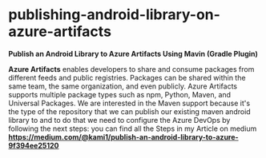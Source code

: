 # publishing-android-library-on-azure-artifacts
**Publish an Android Library to Azure
Artifacts Using Mavin (Gradle Plugin)**

**Azure Artifacts** enables developers to share and consume packages from different feeds and public registries. Packages can be shared within the same team, the same organization, and even publicly. Azure Artifacts supports multiple package types such as npm, Python, Maven, and Universal Packages.
We are interested in the Maven support because it's the type of the repository that we can publish our existing maven android library to and to do that we need to configure the Azure DevOps by following the next steps:
you can find all the Steps in my Article on medium 
**https://medium.com/@kami1/publish-an-android-library-to-azure-9f394ee25120**
